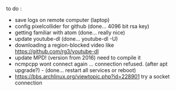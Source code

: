 to do :

* save logs on remote computer (laptop)
* config pixelcollider for github (done... 4096 bit rsa key)
* getting familiar with atom (done... really nice)  
* update youtube-dl  (done... youtube-dl -U)
* downloading a region-blocked video like https://github.com/rg3/youtube-dl
* update MPD! (version from 2016) need to compile it
* ncmpcpp wont connect again ... connection refused. (after apt upgrade?) - (done... restart all services or reboot)
* https://bbs.archlinux.org/viewtopic.php?id=228901 try a socket connection
